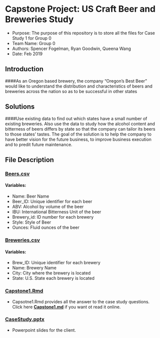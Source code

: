 # Capstone Project: US Craft Beer and Breweries Study
* Purpose: The purpose of this repository is to store all the files for Case Study 1 for Group 0
* Team Name: Group 0
* Authors: Spencer Fogelman, Ryan Goodwin, Queena Wang
* Date: Feb 2019
## **Introduction**
####As an Oregon based brewery, the company “Oregon’s Best Beer” would like to understand the distribution and characteristics of beers and breweries across the nation so as to be successful in other states
## **Solutions**
####Use existing data to find out which states have a small number of existing breweries. Also use the data to study how the alcohol  content and bitterness of beers differs by state so that the company can tailor its beers to those states’ tastes. The goal of the solution is to help the company to have better vision for the future business, to improve business execution and to predit future maintenance. 
## **File Description**
### **[Beers.csv](Beers.csv)**
#### Variables:
* Name: Beer Name
* Beer_ID:  Unique identifier for each beer
* ABV:  Alcohol by volume of the beer
* IBU:  International Bitterness Unit of the beer
* Brewery_id:  ID number for each brewery
* Style: Style of Beer
* Ounces:  Fluid ounces of the beer
### **[Breweries.csv](Breweries.csv)**  
#### Variables:
* Brew_ID:  Unique identifier for each brewery
* Name:  Brewery Name
* City:  City where the brewery is located
* State:  U.S. State each brewery is located
### **[Capstone1.Rmd](Capstone1.Rmd)**  
* Capsotne1.Rmd provides all the answer to the case study questions. Click here **[Capstone1.md](Capstone1.md)** if you want ot read it online. 
### **[CaseStudy.pptx](CaseStudy.pptx)**  
* Powerpoint slides for the client. 
